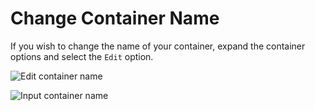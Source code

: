 # Change Container Name

If you wish to change the name of your container, expand the container options and select the <code>Edit</code> option.

<p><img src="/images/dashboard/containers/3.png" alt="Edit container name" class="width-90"/></p>

<p><img src="/images/dashboard/containers/4.png" alt="Input container name" class="width-60"/></p>
